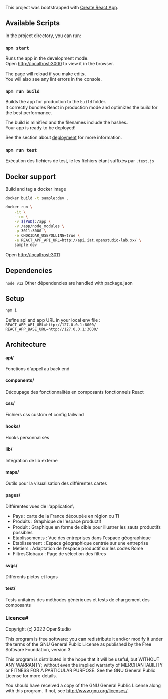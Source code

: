 This project was bootstrapped with [Create React App](https://github.com/facebook/create-react-app).

## Available Scripts

In the project directory, you can run:

### `npm start`

Runs the app in the development mode.<br />
Open [http://localhost:3000](http://localhost:3000) to view it in the browser.

The page will reload if you make edits.<br />
You will also see any lint errors in the console.

### `npm run build`

Builds the app for production to the `build` folder.<br />
It correctly bundles React in production mode and optimizes the build for the best performance.

The build is minified and the filenames include the hashes.<br />
Your app is ready to be deployed!

See the section about [deployment](https://facebook.github.io/create-react-app/docs/deployment) for more information.


### `npm run test`

Éxécution des fichiers de test, ie les fichiers étant suffixés par `.test.js`  

## Docker support

Build and tag a docker image

```sh
docker build -t sample:dev .
```

```sh
docker run \
    -it \
    --rm \
    -v ${PWD}:/app \
    -v /app/node_modules \
    -p 3011:3000 \
    -e CHOKIDAR_USEPOLLING=true \
    -e REACT_APP_API_URL=http://api.iat.openstudio-lab.xx/ \
    sample:dev
```

Open <http://localhost:3011>

## Dependencies 

```node v12```
Other dépendencies are handled with package.json

## Setup

```npm i```

Define api and app URL in your local env file : \
```REACT_APP_API_URL=http://127.0.0.1:8000/``` \
```REACT_APP_BASE_URL=http://127.0.0.1:3000/```

## Architecture
#### api/
Fonctions d'appel au back end
#### components/
Découpage des fonctionnalités en composants fonctionnels React
#### css/
Fichiers css custom et config tailwind
#### hooks/
Hooks personnalisés
#### lib/
Intégration de lib externe
#### maps/
Outils pour la visualisation des différentes cartes
#### pages/
Différentes vues de l'application\
* Pays : carte de la France découpée en région ou TI
* Produits : Graphique de l'espace productif 
* Produit : Graphique en forme de cible pour illustrer les sauts productifs possibles
* Etablissements : Vue des entreprises dans l'espace géographique
* Etablissement : Espace géographique centrée sur une entreprise
* Metiers : Adaptation de l'espace productif sur les codes Rome
* FiltresGlobaux : Page de sélection des filtres

#### svgs/
Différents pictos et logos
#### test/
Tests unitaires des méthodes génériques et tests de chargement des composants

### Licence#
Copyright (c) 2022 OpenStudio

This program is free software: you can redistribute it and/or modify it under the terms of the GNU General Public License as published by the Free Software Foundation, version 3.

This program is distributed in the hope that it will be useful, but WITHOUT ANY WARRANTY; without even the implied warranty of MERCHANTABILITY or FITNESS FOR A PARTICULAR PURPOSE. See the GNU General Public License for more details.
 
You should have received a copy of the GNU General Public License along with this program. If not, see <http://www.gnu.org/licenses/>.
